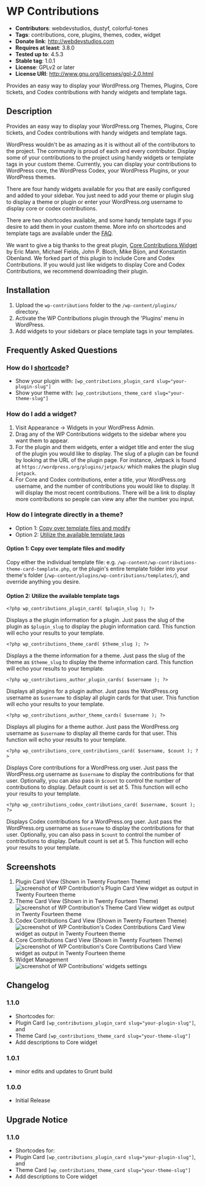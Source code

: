 # WP Contributions
- **Contributors**: webdevstudios, dustyf, colorful-tones
- **Tags**: contributions, core, plugins, themes, codex, widget
- **Donate link**: http://webdevstudios.com
- **Requires at least**: 3.8.0
- **Tested up to**: 4.5.3
- **Stable tag**: 1.0.1
- **License**: GPLv2 or later
- **License URI**: http://www.gnu.org/licenses/gpl-2.0.html

Provides an easy way to display your WordPress.org Themes, Plugins, Core tickets, and Codex contributions with handy widgets and template tags.

## Description

Provides an easy way to display your WordPress.org Themes, Plugins, Core tickets, and Codex contributions with handy widgets and template tags.

WordPress wouldn't be as amazing as it is without all of the contributors to the project. The community is proud of each and every contributor. Display some of your contributions to the project using handy widgets or template tags in your custom theme.  Currently, you can display your contributions to WordPress core, the WordPress Codex, your WordPress Plugins, or your WordPress themes.

There are four handy widgets available for you that are easily configured and added to your sidebar.  You just need to add your theme or plugin slug to display a theme or plugin or enter your WordPress.org username to display core or codex contributions.  

There are two shortcodes available, and some handy template tags if you desire to add them in your custom theme.  More info on shortcodes and template tags are available under the [FAQ](#frequently-asked-questions).

We want to give a big thanks to the great plugin, [Core Contributions Widget](https://wordpress.org/plugins/wp-core-contributions-widget/) by Eric Mann, Michael Fields, John P. Bloch, Mike Bijon, and Konstantin Obenland. We forked part of this plugin to include Core and Codex Contributions. If you would just like widgets to display Core and Codex Contributions, we recommend downloading their plugin.

## Installation

1. Upload the `wp-contributions` folder to the `/wp-content/plugins/` directory.
2. Activate the WP Contributions plugin through the 'Plugins' menu in WordPress.
3. Add widgets to your sidebars or place template tags in your templates.

## Frequently Asked Questions

### How do I [shortcode](https://codex.wordpress.org/Shortcode)?
* Show your plugin with: `[wp_contributions_plugin_card slug="your-plugin-slug"]`
* Show your theme with: `[wp_contributions_theme_card slug="your-theme-slug"]`

### How do I add a widget?

1. Visit Appearance -> Widgets in your WordPress Admin.
2. Drag any of the WP Contributions widgets to the sidebar where you want them to appear.
3. For the plugin and them widgets, enter a widget title and enter the slug of the plugin you would like to display. The slug of a plugin can be found by looking at the URL of the plugin page.  For instance, Jetpack is found at `https://wordpress.org/plugins/jetpack/` which makes the plugin slug `jetpack`.
4. For Core and Codex contributions, enter a title, your WordPress.org username, and the number of contributions you would like to display. It will display the most recent contributions. There will be a link to display more contributions so people can view any after the number you input.

### How do I integrate directly in a theme?

* Option 1: [Copy over template files and modify](#template-files)
* Option 2: [Utilize the available template tags](#template-tags)

#### <a name="template-files"></a>Option 1: Copy over template files and modify
Copy either the individual template file: e.g. `/wp-content/wp-contributions-theme-card-template.php`, or the plugin's entire template folder into your theme's folder (`/wp-content/plugins/wp-contributions/templates/`), and override anything you desire.

#### <a name="template-tags"></a>Option 2: Utilize the available template tags

`<?php wp_contributions_plugin_card( $plugin_slug ); ?>`

Displays a the plugin information for a plugin. Just pass the slug of the plugin as `$plugin_slug` to display the plugin information card.  This function will echo your results to your template.

`<?php wp_contributions_theme_card( $theme_slug ); ?>`

Displays a the theme information for a theme. Just pass the slug of the theme as `$theme_slug` to display the theme information card.  This function will echo your results to your template.

`<?php wp_contributions_author_plugin_cards( $username ); ?>`

Displays all plugins for a plugin author.  Just pass the WordPress.org username as `$username` to display all plugin cards for that user.  This function will echo your results to your template.

`<?php wp_contributions_author_theme_cards( $username ); ?>`

Displays all plugins for a theme author.  Just pass the WordPress.org username as `$username` to display all theme cards for that user.  This function will echo your results to your template.

`<?php wp_contributions_core_contributions_card( $username, $count ); ?>`

Displays Core contributions for a WordPress.org user.  Just pass the WordPress.org username as `$username` to display the contributions for that user. Optionally, you can also pass in `$count` to control the number of contributions to display. Default count is set at 5. This function will echo your results to your template.

`<?php wp_contributions_codex_contributions_card( $username, $count ); ?>`

Displays Codex contributions for a WordPress.org user.  Just pass the WordPress.org username as `$username` to display the contributions for that user. Optionally, you can also pass in `$count` to control the number of contributions to display. Default count is set at 5. This function will echo your results to your template.

## Screenshots

1. Plugin Card View (Shown in Twenty Fourteen Theme)
![screenshot of WP Contribution's Plugin Card View widget as output in Twenty Fourteen theme](/assets/screenshot-1.png?raw=true "Plugin Card view")
2. Theme Card View (Shown in in Twenty Fourteen Theme)
![screenshot of WP Contribution's Theme Card View widget as output in Twenty Fourteen theme](/assets/screenshot-2.png?raw=true "Theme Card view")
3. Codex Contributions Card View (Shown in Twenty Fourteen Theme)
![screenshot of WP Contribution's Codex Contributions Card View widget as output in Twenty Fourteen theme](/assets/screenshot-3.png?raw=true "Codex Contributions Card view")
4. Core Contributions Card View (Shown in Twenty Fourteen Theme)
![screenshot of WP Contribution's Core Contributions Card View widget as output in Twenty Fourteen theme](/assets/screenshot-4.png?raw=true "Core Contributions Card view")
5. Widget Management
![screenshot of WP Contributions' widgets settings](/assets/screenshot-5.png?raw=true "Widget settings")

## Changelog

### 1.1.0
* Shortcodes for:
 * Plugin Card `[wp_contributions_plugin_card slug="your-plugin-slug"]`, and
 * Theme Card `[wp_contributions_theme_card slug="your-theme-slug"]`
* Add descriptions to Core widget

### 1.0.1
* minor edits and updates to Grunt build

### 1.0.0
* Initial Release

## Upgrade Notice

### 1.1.0
* Shortcodes for:
 * Plugin Card `[wp_contributions_plugin_card slug="your-plugin-slug"]`, and
 * Theme Card `[wp_contributions_theme_card slug="your-theme-slug"]`
* Add descriptions to Core widget
